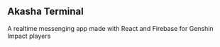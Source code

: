 ## Akasha Terminal
  A realtime messenging app made with React and Firebase for Genshin Impact players
